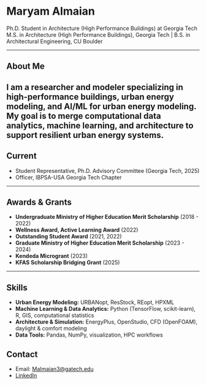 # Maryam Almaian

Ph.D. Student in Architecture (High Performance Buildings) at Georgia Tech 
M.S. in Architecture (High Performance Buildings), Georgia Tech | B.S. in Architectural Engineering, CU Boulder

---

## About Me
I am a researcher and modeler specializing in **high-performance buildings, urban energy modeling, and AI/ML for urban energy modeling**. 
My goal is to merge **computational data analytics, machine learning, and architecture** to support resilient urban energy systems.
---

## Current 
- Student Representative, Ph.D. Advisory Committee (Georgia Tech, 2025)  
- Officer, IBPSA-USA Georgia Tech Chapter  

---

## Awards & Grants
- **Undergraduate Ministry of Higher Education Merit Scholarship** (2018 - 2022)
- **Wellness Award, Active Learning Award** (2022)  
- **Outstanding Student Award** (2021, 2022) 
- **Graduate Ministry of Higher Education Merit Scholarship** (2023 - 2024)  
- **Kendeda Microgrant** (2023)   
- **KFAS Scholarship Bridging Grant** (2025)  
---

## Skills
- **Urban Energy Modeling:** URBANopt, ResStock, REopt, HPXML  
- **Machine Learning & Data Analytics:** Python (TensorFlow, scikit-learn), R, GIS, computational statistics  
- **Architecture & Simulation:** EnergyPlus, OpenStudio, CFD (OpenFOAM), daylight & comfort modeling  
- **Data Tools:** Pandas, NumPy, visualization, HPC workflows  


## Contact
- Email: Malmaian3@gatech.edu 
- [LinkedIn](https://linkedin.com/in/maryam-almaian)  
